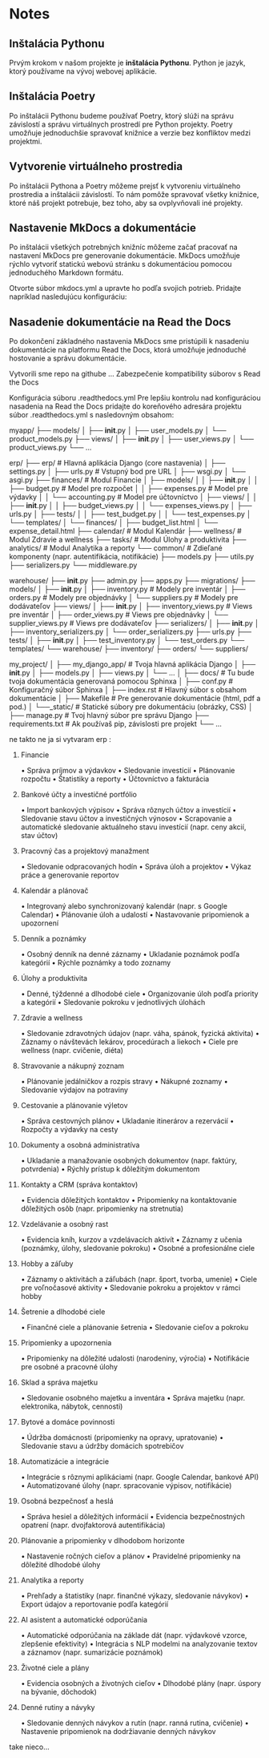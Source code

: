 # Notes

## Inštalácia Pythonu

Prvým krokom v našom projekte je **inštalácia Pythonu**. Python je jazyk, ktorý používame na vývoj webovej aplikácie.

<!-- https://www.python.org/downloads/

```bash
python --version
python3 --version
``` -->

## Inštalácia Poetry

Po inštalácii Pythonu budeme používať Poetry, ktorý slúži na správu závislostí a správu virtuálnych prostredí pre Python projekty. Poetry umožňuje jednoduchšie spravovať knižnice a verzie bez konfliktov medzi projektmi.

<!--
```bash
curl -sSL https://install.python-poetry.org | python3 
poetry --version
``` -->

## Vytvorenie virtuálneho prostredia

Po inštalácii Pythona a Poetry môžeme prejsť k vytvoreniu virtuálneho prostredia a inštalácii závislostí. To nám pomôže spravovať všetky knižnice, ktoré náš projekt potrebuje, bez toho, aby sa ovplyvňovali iné projekty.

<!--
```bash
poetry init
poetry add <názov_knižnice>

``` -->

## Nastavenie MkDocs a dokumentácie

Po inštalácii všetkých potrebných knižníc môžeme začať pracovať na nastavení MkDocs pre generovanie dokumentácie. MkDocs umožňuje rýchlo vytvoriť statickú webovú stránku s dokumentáciou pomocou jednoduchého Markdown formátu.

<!--
```bash
mkdocs new . (. znamena, ze v tomto priecinku)

``` -->

Otvorte súbor mkdocs.yml a upravte ho podľa svojich potrieb. Pridajte napríklad nasledujúcu konfiguráciu:

<!-- ```yaml
site_name: ZenovateX Documentation
theme:
  name: 'readthedocs'
``` -->

<!-- ```bash
mkdocs serve
``` -->

## Nasadenie dokumentácie na Read the Docs

Po dokončení základného nastavenia MkDocs sme pristúpili k nasadeniu dokumentácie na platformu Read the Docs, ktorá umožňuje jednoduché hostovanie a správu dokumentácie.

Vytvorili sme repo na githube ...
Zabezpečenie kompatibility súborov s Read the Docs

<!-- ```bash
poetry export -f requirements.txt --output requirements.txt --without-hashes
``` -->

Konfigurácia súboru .readthedocs.yml
Pre lepšiu kontrolu nad konfiguráciou nasadenia na Read the Docs pridajte do koreňového adresára projektu súbor .readthedocs.yml s nasledovným obsahom:

<!-- ```yaml
version: 2

build:
  os: ubuntu-24.04
  tools:
    python: "3"

python:
  install:
    - requirements: requirements.txt

mkdocs:
  configuration: mkdocs.yml
  ``` -->

myapp/
├── models/
│   ├── __init__.py
│   ├── user_models.py
│   └── product_models.py
├── views/
│   ├── __init__.py
│   ├── user_views.py
│   └── product_views.py
└── ...

erp/
├── erp/                     # Hlavná aplikácia Django (core nastavenia)
│   ├── settings.py
│   ├── urls.py              # Vstupný bod pre URL
│   ├── wsgi.py
│   └── asgi.py
├── finances/                # Modul Financie
│   ├── models/
│   │   ├── __init__.py
│   │   ├── budget.py        # Model pre rozpočet
│   │   ├── expenses.py      # Model pre výdavky
│   │   └── accounting.py    # Model pre účtovníctvo
│   ├── views/
│   │   ├── __init__.py
│   │   ├── budget_views.py
│   │   └── expenses_views.py
│   ├── urls.py
│   ├── tests/
│   │   ├── test_budget.py
│   │   └── test_expenses.py
│   └── templates/
│       └── finances/
│           ├── budget_list.html
│           └── expense_detail.html
├── calendar/                # Modul Kalendár
├── wellness/                # Modul Zdravie a wellness
├── tasks/                   # Modul Úlohy a produktivita
├── analytics/               # Modul Analytika a reporty
└── common/                  # Zdieľané komponenty (napr. autentifikácia, notifikácie)
    ├── models.py
    ├── utils.py
    ├── serializers.py
    └── middleware.py

warehouse/
├── __init__.py
├── admin.py
├── apps.py
├── migrations/
├── models/
│   ├── __init__.py
│   ├── inventory.py       # Modely pre inventár
│   ├── orders.py          # Modely pre objednávky
│   └── suppliers.py       # Modely pre dodávateľov
├── views/
│   ├── __init__.py
│   ├── inventory_views.py # Views pre inventár
│   ├── order_views.py     # Views pre objednávky
│   └── supplier_views.py  # Views pre dodávateľov
├── serializers/
│   ├── __init__.py
│   ├── inventory_serializers.py
│   └── order_serializers.py
├── urls.py
├── tests/
│   ├── __init__.py
│   ├── test_inventory.py
│   └── test_orders.py
└── templates/
    └── warehouse/
        ├── inventory/
        ├── orders/
        └── suppliers/

my_project/
│
├── my_django_app/        # Tvoja hlavná aplikácia Django
│   ├── __init__.py
│   ├── models.py
│   ├── views.py
│   └── ...
│
├── docs/                 # Tu bude tvoja dokumentácia generovaná pomocou Sphinxa
│   ├── conf.py           # Konfiguračný súbor Sphinxa
│   ├── index.rst         # Hlavný súbor s obsahom dokumentácie
│   ├── Makefile          # Pre generovanie dokumentácie (html, pdf a pod.)
│   └──_static/          # Statické súbory pre dokumentáciu (obrázky, CSS)
│
├── manage.py             # Tvoj hlavný súbor pre správu Django
├── requirements.txt      # Ak používaš pip, závislosti pre projekt
└── ...

ne takto ne ja si vytvaram erp :

1. Financie

    • Správa príjmov a výdavkov
    • Sledovanie investícií
    • Plánovanie rozpočtu
    • Štatistiky a reporty
    • Účtovníctvo a fakturácia

2. Bankové účty a investičné portfólio

    • Import bankových výpisov
    • Správa rôznych účtov a investícií
    • Sledovanie stavu účtov a investičných výnosov
    • Scrapovanie a automatické sledovanie aktuálneho stavu investícií (napr. ceny akcií, stav účtov)

3. Pracovný čas a projektový manažment

    • Sledovanie odpracovaných hodín
    • Správa úloh a projektov
    • Výkaz práce a generovanie reportov

4. Kalendár a plánovač

    • Integrovaný alebo synchronizovaný kalendár (napr. s Google Calendar)
    • Plánovanie úloh a udalostí
    • Nastavovanie pripomienok a upozornení

5. Denník a poznámky

    • Osobný denník na denné záznamy
    • Ukladanie poznámok podľa kategórií
    • Rýchle poznámky a todo zoznamy

6. Úlohy a produktivita

    • Denné, týždenné a dlhodobé ciele
    • Organizovanie úloh podľa priority a kategórií
    • Sledovanie pokroku v jednotlivých úlohách

7. Zdravie a wellness

    • Sledovanie zdravotných údajov (napr. váha, spánok, fyzická aktivita)
    • Záznamy o návštevách lekárov, procedúrach a liekoch
    • Ciele pre wellness (napr. cvičenie, diéta)

8. Stravovanie a nákupný zoznam

    • Plánovanie jedálničkov a rozpis stravy
    • Nákupné zoznamy
    • Sledovanie výdajov na potraviny

9. Cestovanie a plánovanie výletov

    • Správa cestovných plánov
    • Ukladanie itinerárov a rezervácií
    • Rozpočty a výdavky na cesty

10. Dokumenty a osobná administratíva

    • Ukladanie a manažovanie osobných dokumentov (napr. faktúry, potvrdenia)
    • Rýchly prístup k dôležitým dokumentom

11. Kontakty a CRM (správa kontaktov)

    • Evidencia dôležitých kontaktov
    • Pripomienky na kontaktovanie dôležitých osôb (napr. pripomienky na stretnutia)

12. Vzdelávanie a osobný rast

    • Evidencia kníh, kurzov a vzdelávacích aktivít
    • Záznamy z učenia (poznámky, úlohy, sledovanie pokroku)
    • Osobné a profesionálne ciele

13. Hobby a záľuby

    • Záznamy o aktivitách a záľubách (napr. šport, tvorba, umenie)
    • Ciele pre voľnočasové aktivity
    • Sledovanie pokroku a projektov v rámci hobby

14. Šetrenie a dlhodobé ciele

    • Finančné ciele a plánovanie šetrenia
    • Sledovanie cieľov a pokroku

15. Pripomienky a upozornenia

    • Pripomienky na dôležité udalosti (narodeniny, výročia)
    • Notifikácie pre osobné a pracovné úlohy

16. Sklad a správa majetku

    • Sledovanie osobného majetku a inventára
    • Správa majetku (napr. elektronika, nábytok, cennosti)

17. Bytové a domáce povinnosti

    • Údržba domácnosti (pripomienky na opravy, upratovanie)
    • Sledovanie stavu a údržby domácich spotrebičov

18. Automatizácie a integrácie

    • Integrácie s rôznymi aplikáciami (napr. Google Calendar, bankové API)
    • Automatizované úlohy (napr. spracovanie výpisov, notifikácie)

19. Osobná bezpečnosť a heslá

    • Správa hesiel a dôležitých informácií
    • Evidencia bezpečnostných opatrení (napr. dvojfaktorová autentifikácia)

20. Plánovanie a pripomienky v dlhodobom horizonte

    • Nastavenie ročných cieľov a plánov
    • Pravidelné pripomienky na dôležité dlhodobé úlohy

21. Analytika a reporty

    • Prehľady a štatistiky (napr. finančné výkazy, sledovanie návykov)
    • Export údajov a reportovanie podľa kategórií

22. AI asistent a automatické odporúčania

    • Automatické odporúčania na základe dát (napr. výdavkové vzorce, zlepšenie efektivity)
    • Integrácia s NLP modelmi na analyzovanie textov a záznamov (napr. sumarizácie poznámok)

23. Životné ciele a plány

    • Evidencia osobných a životných cieľov
    • Dlhodobé plány (napr. úspory na bývanie, dôchodok)

24. Denné rutiny a návyky

    • Sledovanie denných návykov a rutín (napr. ranná rutina, cvičenie)
    • Nastavenie pripomienok na dodržiavanie denných návykov

take nieco...
